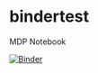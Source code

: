 # bindertest
MDP Notebook

[![Binder](https://mybinder.org/badge_logo.svg)](https://mybinder.org/v2/gh/tianleimin/bindertest/HEAD?urlpath=/tree/)

